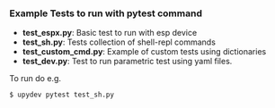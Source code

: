 ### Example Tests to run with pytest command

- **test_espx.py**: Basic test to run with esp device
- **test_sh.py**: Tests collection of shell-repl commands
- **test_custom_cmd.py**: Example of custom tests using dictionaries
- **test_dev.py**: Test to run parametric test using yaml files.

To run do e.g.
```console
$ upydev pytest test_sh.py
```

